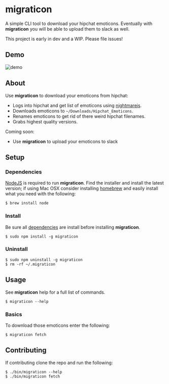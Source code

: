 # migraticon
A simple CLI tool to download your hipchat emoticons. Eventually with **migraticon** you will be able to upload them to slack as well.

This project is early in dev and a WIP. Please file issues!

## Demo

![demo](https://cloud.githubusercontent.com/assets/3709575/12863656/389bb0d0-cc2e-11e5-8a23-6cbec2b14776.gif)

## About

Use **migraticon** to download your emoticons from hipchat:
* Logs into hipchat and get list of emoticons using [nightmarejs](http://www.nightmarejs.org/).
* Downloads emoticons to `~/Downloads/Hipchat_Emoticons`.
* Renames emoticons to get rid of there weird hipchat filenames.
* Grabs highest quality versions.

Coming soon:
* Use **migraticon** to upload your emoticons to slack

## Setup
### Dependencies

[NodeJS](http://nodejs.org/) is required to run **migraticon**. Find the installer and install the latest version; if using Mac OSX consider installing [homebrew](http://brew.sh/) and easily install what you need with the following:  

```
$ brew install node
```

### Install

Be sure all [dependencies](#Dependencies) are install before installing **migraticon**.

```
$ sudo npm install -g migraticon
```

### Uninstall

```
$ sudo npm uninstall -g migraticon
$ rm -rf ~/.migraticon
```

## Usage
See **migraticon** help for a full list of commands.

```
$ migraticon --help
```

### Basics

To download those emoticons enter the following:

```
$ migraticon fetch
```

## Contributing

If contributing clone the repo and run the following:

```
$ ./bin/migraticon --help
$ ./bin/migraticon fetch
```
